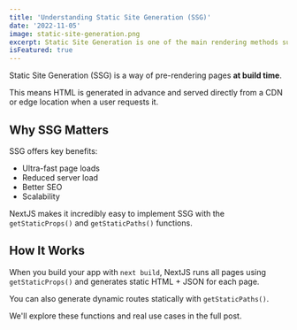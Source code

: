 ```yaml
---
title: 'Understanding Static Site Generation (SSG)'
date: '2022-11-05'
image: static-site-generation.png
excerpt: Static Site Generation is one of the main rendering methods supported by NextJS — offering fast load times and great SEO benefits.
isFeatured: true
---
```


Static Site Generation (SSG) is a way of pre-rendering pages **at build time**.

This means HTML is generated in advance and served directly from a CDN or edge location when a user requests it.

## Why SSG Matters

SSG offers key benefits:

- Ultra-fast page loads
- Reduced server load
- Better SEO
- Scalability

NextJS makes it incredibly easy to implement SSG with the `getStaticProps()` and `getStaticPaths()` functions.

## How It Works

When you build your app with `next build`, NextJS runs all pages using `getStaticProps()` and generates static HTML + JSON for each page.

You can also generate dynamic routes statically with `getStaticPaths()`.

We'll explore these functions and real use cases in the full post.
